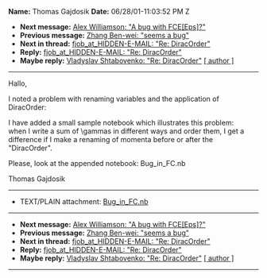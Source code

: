 **Name:** Thomas Gajdosik
**Date:** 06/28/01-11:03:52 PM Z

  - **Next message:** [Alex Williamson: "A bug with
    FCE[Eps]?"](0050.html)
  - **Previous message:** [Zhang Ben-wei: "seems a bug"](0048.html)
  - **Next in thread:** [fjob_at_HIDDEN-E-MAIL: "Re: DiracOrder"](0051.html)
  - **Reply:** [fjob_at_HIDDEN-E-MAIL: "Re: DiracOrder"](0051.html)
  - **Maybe reply:** [Vladyslav Shtabovenko: "Re:
    DiracOrder"](0831.html)
    [[ author ]](author.html#49)

-----

Hallo,  

I noted a problem with renaming variables and the application of  
DiracOrder:  

I have added a small sample notebook which illustrates this problem:  
when I write a sum of \\gammas in different ways and order them, I get
a  
difference if I make a renaming of momenta before or after the  
"DiracOrder".  

Please, look at the appended notebook: Bug\_in\_FC.nb  

Thomas Gajdosik  

-----

  - TEXT/PLAIN attachment:
    [Bug\_in\_FC.nb](att-0049/Bug\_in\_FC.nb)

-----


  - **Next message:** [Alex Williamson: "A bug with
    FCE[Eps]?"](0050.html)
  - **Previous message:** [Zhang Ben-wei: "seems a bug"](0048.html)
  - **Next in thread:** [fjob_at_HIDDEN-E-MAIL: "Re: DiracOrder"](0051.html)
  - **Reply:** [fjob_at_HIDDEN-E-MAIL: "Re: DiracOrder"](0051.html)
  - **Maybe reply:** [Vladyslav Shtabovenko: "Re:
    DiracOrder"](0831.html)
    [[ author ]](author.html#49)

-----


